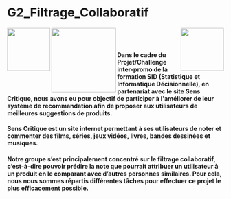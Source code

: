 # G2_Filtrage_Collaboratif

<img src="http://departement-math.univ-tlse3.fr/medias/photo/logosidbigdata_1518444334675-png?ID_FICHE=301126" width="100" align="left"/>
<img src="https://upload.wikimedia.org/wikipedia/fr/a/a4/Logo_UT3.jpg" width="150" align="left"/>
<img src="https://www.senscritique.com/senscritique.png" width="100" align="right"/> 

<br />
<br />

#### Dans le cadre du Projet/Challenge inter-promo de la formation SID (Statistique et Informatique Décisionnelle), en partenariat avec le site Sens Critique, nous avons eu pour objectif de participer à l'améliorer de leur système de recommandation afin de proposer aux utilisateurs de meilleures suggestions de produits.

#### Sens Critique est un site internet permettant à ses utilisateurs de noter et commenter des films, séries, jeux vidéos, livres, bandes dessinées et musiques.


#### Notre groupe s’est principalement concentré sur le filtrage collaboratif, c’est-à-dire pouvoir prédire la note que pourrait attribuer un utilisateur à un produit en le comparant avec d’autres personnes similaires. Pour cela, nous nous sommes répartis différentes tâches pour effectuer ce projet le plus efficacement possible. 
